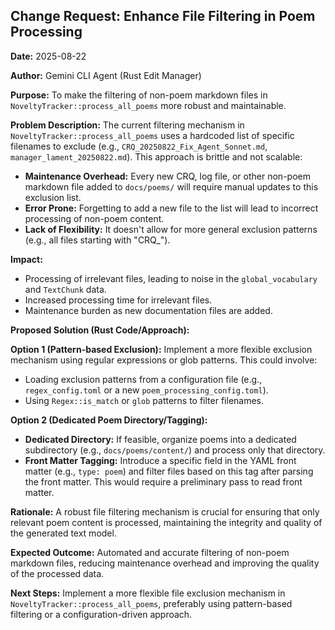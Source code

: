 ## Change Request: Enhance File Filtering in Poem Processing

**Date:** 2025-08-22

**Author:** Gemini CLI Agent (Rust Edit Manager)

**Purpose:**
To make the filtering of non-poem markdown files in `NoveltyTracker::process_all_poems` more robust and maintainable.

**Problem Description:**
The current filtering mechanism in `NoveltyTracker::process_all_poems` uses a hardcoded list of specific filenames to exclude (e.g., `CRQ_20250822_Fix_Agent_Sonnet.md`, `manager_lament_20250822.md`). This approach is brittle and not scalable:
*   **Maintenance Overhead:** Every new CRQ, log file, or other non-poem markdown file added to `docs/poems/` will require manual updates to this exclusion list.
*   **Error Prone:** Forgetting to add a new file to the list will lead to incorrect processing of non-poem content.
*   **Lack of Flexibility:** It doesn't allow for more general exclusion patterns (e.g., all files starting with "CRQ_").

**Impact:**
*   Processing of irrelevant files, leading to noise in the `global_vocabulary` and `TextChunk` data.
*   Increased processing time for irrelevant files.
*   Maintenance burden as new documentation files are added.

**Proposed Solution (Rust Code/Approach):**

**Option 1 (Pattern-based Exclusion):**
Implement a more flexible exclusion mechanism using regular expressions or glob patterns. This could involve:
*   Loading exclusion patterns from a configuration file (e.g., `regex_config.toml` or a new `poem_processing_config.toml`).
*   Using `Regex::is_match` or `glob` patterns to filter filenames.

**Option 2 (Dedicated Poem Directory/Tagging):**
*   **Dedicated Directory:** If feasible, organize poems into a dedicated subdirectory (e.g., `docs/poems/content/`) and process only that directory.
*   **Front Matter Tagging:** Introduce a specific field in the YAML front matter (e.g., `type: poem`) and filter files based on this tag after parsing the front matter. This would require a preliminary pass to read front matter.

**Rationale:**
A robust file filtering mechanism is crucial for ensuring that only relevant poem content is processed, maintaining the integrity and quality of the generated text model.

**Expected Outcome:**
Automated and accurate filtering of non-poem markdown files, reducing maintenance overhead and improving the quality of the processed data.

**Next Steps:**
Implement a more flexible file exclusion mechanism in `NoveltyTracker::process_all_poems`, preferably using pattern-based filtering or a configuration-driven approach.
